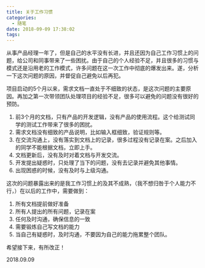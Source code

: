 ```yaml
---
title: 关于工作习惯
categories:
  - 随笔
date: 2018-09-09 17:38:02
tags:
---
```


从事产品经理一年了，但是自己的水平没有长进，并且还因为自己工作习惯上的问题，给公司和同事带来了一些困扰。由于自己的个人经验不足，并且很多的习惯与模式还是沿用老的工作模式，许多问题在这一次工作中彻底的爆发出来。遂，分析一下这次问题的原因，并督促自己避免以后再犯。

项目启动的5个月以来，需求文档一直处于不细致的状态，是这次问题的主要原因。再加之第一次带领团队处理项目的经验不足，很多可以避免的问题没有很好的预防。

1. 前3个月的文档，只有产品的开发逻辑，没有产品的使用流程。这个给测试同学的测试工作带来了很多的困扰。
2. 需求文档没有细致的产品说明，比如输入框细致，验证规则等。
3. 在交流沟通上，没有落实到文档上的记录，很多过程没有记录在案。之后加入的同学不能根据文档，立即上手。
4. 文档更新后，没有及时对着文档与开发交流。
5. 开发提出疑惑时，只处理了当下的问题，没有去记录并避免其他事情。
6. 出现困惑的时候，没有及时与上级沟通。

这次的问题暴露出来的是我工作习惯上的及其不成熟，（我不想归咎于个人能力不行，）在以后的工作中，需要做到：

1. 所有文档提前做好准备
2. 所有人提出的所有问题，记录在案
3. 任何及时沟通，确保信息的一致
3. 需要锻炼自己写文档的能力
4. 当自己有疑惑时，及时沟通，不要因为自己的能力拖累整个团队。

希望接下来，有所改正！

2018.09.09